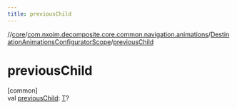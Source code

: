 ```yaml
---
title: previousChild
---
```

//[core](../../../index.html)/[com.nxoim.decomposite.core.common.navigation.animations](../index.html)/[DestinationAnimationsConfiguratorScope](index.html)/[previousChild](previous-child.html)



# previousChild



[common]\
val [previousChild](previous-child.html): [T](index.html)?




